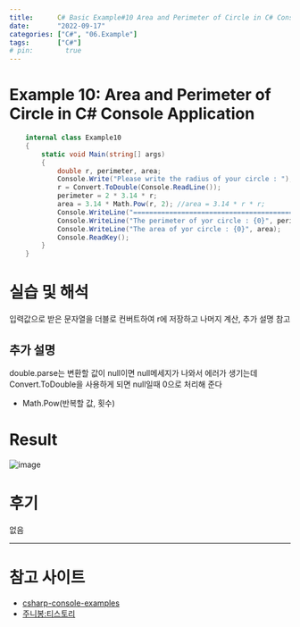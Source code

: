 ```yaml
---
title:      C# Basic Example#10 Area and Perimeter of Circle in C# Console Application
date:       "2022-09-17"
categories: ["C#", "06.Example"]
tags:       ["C#"]
# pin:        true
---
```


# Example 10: Area and Perimeter of Circle in C# Console Application
```c#
    internal class Example10
    {
        static void Main(string[] args)
        {
            double r, perimeter, area;
            Console.Write("Please write the radius of your circle : ");
            r = Convert.ToDouble(Console.ReadLine());
            perimeter = 2 * 3.14 * r;
            area = 3.14 * Math.Pow(r, 2); //area = 3.14 * r * r;
            Console.WriteLine("=============================================");
            Console.WriteLine("The perimeter of yor circle : {0}", perimeter);
            Console.WriteLine("The area of yor circle : {0}", area);
            Console.ReadKey();
        }
    }
```

# 실습 및 해석
입력값으로 받은 문자열을 더블로 컨버트하여 r에 저장하고 나머지 계산, 추가 설명 참고

## 추가 설명
double.parse는 변환할 값이 null이면 null메세지가 나와서 에러가 생기는데
 
Convert.ToDouble을 사용하게 되면 null일때 0으로 처리해 준다

- Math.Pow(반복할 값, 횟수)

# Result
![image](https://user-images.githubusercontent.com/85896566/190848839-bdb1f559-3dd7-4872-a679-452c5000d474.png)

# 후기
없음

---

# 참고 사이트
- [csharp-console-examples](https://www.csharp-console-examples.com/csharp-console/c-console-examples/)
- [주니봉:티스토리](https://junibong.tistory.com/9)